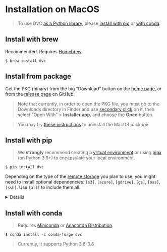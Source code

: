 # Installation on MacOS

> To use DVC [as a Python library](/doc/api-reference), please
> [install with pip](#install-with-pip) or [with conda](#install-with-conda).

## Install with brew

Recommended. Requires [Homebrew](https://brew.sh/).

```dvc
$ brew install dvc
```

## Install from package

Get the PKG (binary) from the big "Download" button on the [home page](/), or
from the [release page](https://github.com/iterative/dvc/releases/) on GitHub.

> Note that currently, in order to open the PKG file, you must go to the
> Downloads directory in Finder and use
> [secondary click](https://support.apple.com/en-us/HT207700) on it, then select
> "Open With" > **Installer.app**, and choose the **Open** button.

> You may try [these instructions](https://stackoverflow.com/a/42120328/761963)
> to uninstall the MacOS package.

## Install with pip

> We **strongly** recommend creating a
> [virtual environment](https://python.readthedocs.io/en/stable/library/venv.html)
> or using
> [pipx](https://packaging.python.org/guides/installing-stand-alone-command-line-tools/)
> (on Python 3.6+) to encapsulate your local environment.

```dvc
$ pip install dvc
```

Depending on the type of the [remote storage](/doc/command-reference/remote) you
plan to use, you might need to install optional dependencies: `[s3]`, `[azure]`,
`[gdrive]`, `[gs]`, `[oss]`, `[ssh]`. Use `[all]` to include them all.

<details>

### Example: How to install DVC with support for Amazon S3 storage

```dvc
$ pip install "dvc[s3]"
```

In this case it installs `boto3` library as well, besides DVC.

</details>

## Install with conda

> Requires [Miniconda](https://docs.conda.io/en/latest/miniconda.html) or
> [Anaconda Distribution](https://docs.anaconda.com/anaconda/).

```dvc
$ conda install -c conda-forge dvc
```

> Currently, it supports Python 3.6-3.8
